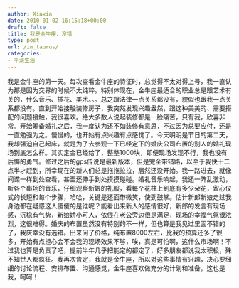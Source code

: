 ```yaml
---
author: Xiaxia
date: 2010-01-02 16:15:18+00:00
draft: false
title: 我是金牛座，没错
type: post
url: /im_taurus/
categories:
- 平淡生活
---
```


我是金牛座的第一天。每次查看金牛座的特征时，总觉得不太对得上号，我一直认为那是因为交界的时候不太纯粹。特别体现在，金牛座最适合的职业总是跟艺术有关的，什么音乐、插花、美术。。。总之跟法律一点关系都没有，貌似也跟我一点关系都没有。直到开始接触装修房子，我突然发现兴趣盎然，跟这种美美的、需要搭配的问题接触，我很喜欢。绝大多数人说起装修都是一脸痛苦，只有我，欣喜非常。开始筹备婚礼之后，我一度认为还不如装修有意思，不过因为总要应付，还是一直勉强为之。慢慢的，也开始有点兴趣有点感觉了。今天明明是节日的第二天，我却强迫自己起床，就是为了去参观一下已经定下的婚庆公司布置的别人的婚礼现场到底怎么样。其实定金已经给了，整整1000块，即便现场发现不行，我也没有后悔的勇气。修过之后的gps传说是最新版本，但是完全带错路，以至于我快十二点半才赶到，所幸现在的新人们总是拖拖拉拉，居然还没开始。我一路进去，就像间谍一样到处查看，甚至还伸手到处摸摸碰碰。婚礼音乐响起，我还一阵乱激动，听各个串场的音乐，仔细观察新娘的礼服，看每个花柱上到底有多少朵花，留心仪式的长短和每个步骤，哈哈，关键是还面带微笑，使劲鼓掌。估计新郎新娘走过我身边都在疑惑这人傻傻的是谁呢？能看出来新人的感情很好，新郎的发言有现场感，沉稳有气势，新娘娇小可人，依偎在老公旁边很是满足，现场的幸福气氛很浓烈，这很难得。婚庆的布置虽然没有特别的不一样，但也算是我见过里面不错的了，我庆幸没有选错。出来问了价格，纯布置8000左右，比我的预算还多了很多，开始有点担心会不会我的现场效果不够，唉，真是可怕啊，这什么市场啊！不过我也算是负责了吧，提前半年几乎把能定的都定了，好多朋友都说我太积极，殊不知世人都疯狂。我再次肯定，我就是金牛座，所以对这些事情有兴趣，决心要细细的讨论流程、安排布置、沟通感觉，金牛座喜欢做充分的计划和准备，这也是我，呵呵！
